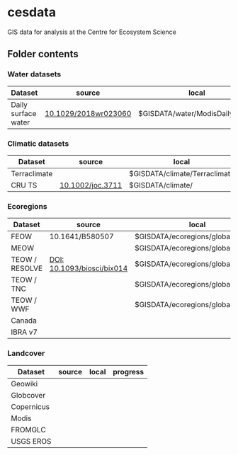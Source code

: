 # cesdata
GIS data for analysis at the Centre for Ecosystem Science


## Folder contents

### Water datasets

|Dataset|source|local|progress|
|---|---|---|---|
| Daily surface water |  [10.1029/2018wr023060](http://dx.doi.org/10.1029/2018wr023060) | $GISDATA/water/ModisDailyWater/ |downloading|


### Climatic datasets

|Dataset|source|local|progress|
|---|---|---|---|
| Terraclimate | | $GISDATA/climate/Terraclimate |downloading|
| CRU TS | [10.1002/joc.3711](http://dx.doi.org/10.1002/joc.3711) | $GISDATA/climate/ |not yet|


### Ecoregions

|Dataset|source|local|progress|
|---|---|---|---|
| FEOW | 10.1641/B580507 | $GISDATA/ecoregions/global/FEOW/ |done|
| MEOW |  | $GISDATA/ecoregions/global/MEOW/ |not yet|
| TEOW / RESOLVE | [DOI: 10.1093/biosci/bix014](https://doi.org/10.1093/biosci/bix014) | $GISDATA/ecoregions/global/TEOW/ |done|
| TEOW / TNC |  | $GISDATA/ecoregions/global/TEOW/ |done|
| TEOW / WWF |  | $GISDATA/ecoregions/global/TEOW/ |done|
| Canada
| IBRA v7

### Landcover

|Dataset|source|local|progress|
|---|---|---|---|
| Geowiki
| Globcover
| Copernicus
| Modis
| FROMGLC
| USGS EROS
